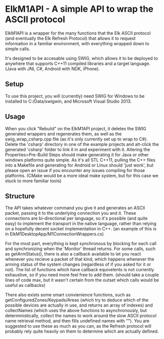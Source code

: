 # ElkM1API - A simple API to wrap the ASCII protocol

ElkM1API is a wrapper for the many functions that the Elk ASCII protocol (and eventually the Elk Refresh Protocol) that allows it to request information in a familiar environment, with everything wrapped down to simple calls. 

It's designed to be accesable using SWIG, which allows it to be deployed to anywhere that supports C++11 compiled libraries and a target language. (Java with JNI, C#, Android with NDK, iPhone).

## Setup

To use this project, you will (currently) need SWIG for Windows to be installed to C:/Data/swigwin, and Microsoft Visual Studio 2013. 

## Usage

When you click "Rebuild" on the ElkM1API project, it deletes the SWIG generated wrappers and regenerates them, as well as the swig_wrap_csharp.cpp file (as it's only currently set up to wrap to C#). Delete the 'csharp' directory in one of the example projects and alt-click the generated 'csharp' folder to link it in and experiment with it. Altering the Properties>Pre-Build Steps should make generating it for Java or other windows platforms quite simple. As it's all STL C++11, pulling the C++ files into a Makefile and generating for Android or Linux should 'just work', but please open an issue if you encounter any issues compiling for those platforms. (CMake would be a more ideal make system, but for this case we stuck to more familiar tools)

## Structure

The API takes whatever command you give it and generates an ASCII packet, passing it to the underlying connection you and it. These connections are bi-directional per language, so it's possible (and quite easy) to implement the transport in the native language, rather than relying on a hopefully decent socket implementation in C++. (an example of this is in ElkM1DesktopApp/M1ConnectionWrappers.cs) 

For the most part, everything is kept synchronous by blocking for each call and synchronizing when the 'Monitor' thread returns. For some calls, such as getArmStatus(), there is also a callback available to let you react whenever you recieve a packet of that kind, which happens whenever the arming status of the system changes (regardless of if you asked for it or not). The list of functions which have callback equivelents is not currently exhaustive, so if you need more feel free to add them. (should take a couple lines of code max, but it wasn't certain from the outset which calls would be useful as callbacks)

There also exists some smart convienience functions, such as getConfiguredZones/Keypads/Areas (which try to deduce which of the possible devices are actually in use, and returns an array of indexes) and collectNames (which uses the above functions to asynchronously, but deterministically, collect the names to work around the slow ASCII protocol name retrieval method, and then fills undefined names with ""). You are suggested to use these as much as you can, as the Refresh protocol will probably rely quite heavily on them to determine which are actually defined.

